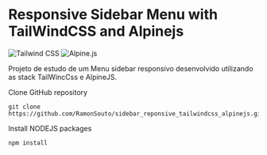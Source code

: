 # Responsive Sidebar Menu with TailWindCSS and Alpinejs

![Tailwind CSS](https://img.shields.io/static/v1?style=for-the-badge&message=Tailwind+CSS&color=222222&logo=Tailwind+CSS&logoColor=06B6D4&label=)
![Alpine.js](https://img.shields.io/static/v1?style=for-the-badge&message=Alpine.js&color=222222&logo=Alpine.js&logoColor=8BC0D0&label=)


Projeto de estudo de um Menu sidebar responsivo desenvolvido utilizando as stack TailWincCss e AlpineJS.

Clone GitHub repository
``` 
git clone https://github.com/RamonSouto/sidebar_reponsive_tailwindcss_alpinejs.git
``` 

Install NODEJS packages
```
npm install
```